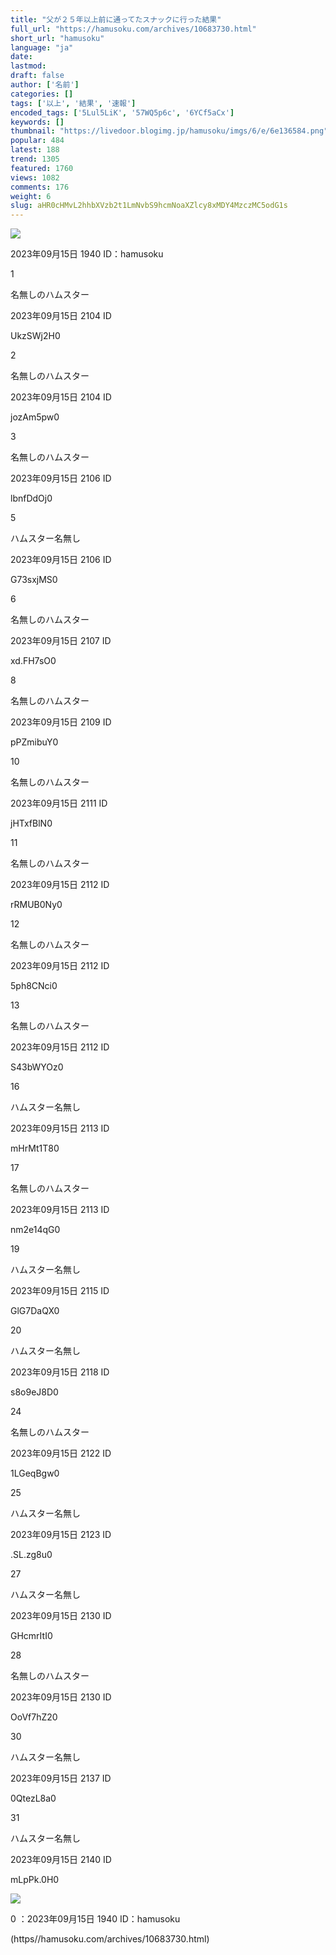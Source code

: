 ```yaml
---
title: "父が２５年以上前に通ってたスナックに行った結果"
full_url: "https://hamusoku.com/archives/10683730.html"
short_url: "hamusoku"
language: "ja"
date: 
lastmod: 
draft: false
author: ['名前']
categories: []
tags: ['以上', '結果', '速報']
encoded_tags: ['5Lul5LiK', '57WQ5p6c', '6YCf5aCx']
keywords: []
thumbnail: "https://livedoor.blogimg.jp/hamusoku/imgs/6/e/6e136584.png"
popular: 484
latest: 188
trend: 1305
featured: 1760
views: 1082
comments: 176
weight: 6
slug: aHR0cHMvL2hhbXVzb2t1LmNvbS9hcmNoaXZlcy8xMDY4MzczMC5odG1s
---
```


![](https://livedoor.blogimg.jp/hamusoku/imgs/6/e/6e136584.png)

<div><p></p> 2023年09月15日 1940 ID：hamusoku <p><p>1</p><p>名無しのハムスター</p><p>2023年09月15日 2104 ID<p>UkzSWj2H0</p></p></p><p></p> <p><p>2</p><p>名無しのハムスター</p><p>2023年09月15日 2104 ID<p>jozAm5pw0</p></p></p><p></p> <p><p>3</p><p>名無しのハムスター</p><p>2023年09月15日 2106 ID<p>lbnfDdOj0</p></p></p><p></p> <p><p>5</p><p>ハムスター名無し</p><p>2023年09月15日 2106 ID<p>G73sxjMS0</p></p></p><p></p> <p><p>6</p><p>名無しのハムスター</p><p>2023年09月15日 2107 ID<p>xd.FH7sO0</p></p></p><p></p> <p><p>8</p><p>名無しのハムスター</p><p>2023年09月15日 2109 ID<p>pPZmibuY0</p></p></p><p></p> <p><p>10</p><p>名無しのハムスター</p><p>2023年09月15日 2111 ID<p>jHTxfBlN0</p></p></p><p></p> <p><p>11</p><p>名無しのハムスター</p><p>2023年09月15日 2112 ID<p>rRMUB0Ny0</p></p></p><p></p> <p><p>12</p><p>名無しのハムスター</p><p>2023年09月15日 2112 ID<p>5ph8CNci0</p></p></p><p></p> <p><p>13</p><p>名無しのハムスター</p><p>2023年09月15日 2112 ID<p>S43bWYOz0</p></p></p><p></p> <p><p>16</p><p>ハムスター名無し</p><p>2023年09月15日 2113 ID<p>mHrMt1T80</p></p></p><p></p> <p><p>17</p><p>名無しのハムスター</p><p>2023年09月15日 2113 ID<p>nm2e14qG0</p></p></p><p></p> <p><p>19</p><p>ハムスター名無し</p><p>2023年09月15日 2115 ID<p>GlG7DaQX0</p></p></p><p></p> <p><p>20</p><p>ハムスター名無し</p><p>2023年09月15日 2118 ID<p>s8o9eJ8D0</p></p></p><p></p> <p><p>24</p><p>名無しのハムスター</p><p>2023年09月15日 2122 ID<p>1LGeqBgw0</p></p></p><p></p> <p><p>25</p><p>ハムスター名無し</p><p>2023年09月15日 2123 ID<p>.SL.zg8u0</p></p></p><p></p> <p><p>27</p><p>ハムスター名無し</p><p>2023年09月15日 2130 ID<p>GHcmrItI0</p></p></p><p></p> <p><p>28</p><p>名無しのハムスター</p><p>2023年09月15日 2130 ID<p>OoVf7hZ20</p></p></p><p></p> <p><p>30</p><p>ハムスター名無し</p><p>2023年09月15日 2137 ID<p>0QtezL8a0</p></p></p><p></p> <p><p>31</p><p>ハムスター名無し</p><p>2023年09月15日 2140 ID<p>mLpPk.0H0</p></p></p><p></p> <a href='https//www.amazon.co.jp/%E8%88%9E%E5%A6%93%E3%81%95%E3%82%93%E3%81%A1%E3%81%AE%E3%81%BE%E3%81%8B%E3%81%AA%E3%81%84%E3%81%95%E3%82%93%EF%BC%88%EF%BC%92%EF%BC%94%EF%BC%89-%E5%B0%91%E5%B9%B4%E3%82%B5%E3%83%B3%E3%83%87%E3%83%BC%E3%82%B3%E3%83%9F%E3%83%83%E3%82%AF%E3%82%B9-%E5%B0%8F%E5%B1%B1%E6%84%9B%E5%AD%90-ebook/dp/B0CGD5PCDB?m=AN1VRQENFRJN5&qid=1694415236&refinements=p_6%3AAN1VRQENFRJN5%2Cp_n_publication_date%3A2285541051&s=books&sr=1-13&linkCode=li2&tag=amaz101-22&linkId=75058f989374e850ff819df569e9ed9f&language=ja_JP&ref_=as_li_ss_il' target='_blank'><img border='0' src='//ws-fe.amazon-adsystem.com/widgets/q?_encoding=UTF8&ASIN=B0CGD5PCDB&Format=_SL360_&ID=AsinImage&MarketPlace=JP&ServiceVersion=20070822&WS=1&tag=amaz101-22&language=ja_JP'></a><img src='https//ir-jp.amazon-adsystem.com/e/ir?t=amaz101-22&language=ja_JP&l=li2&o=9&a=B0CGD5PCDB' width='1' height='1' border='0' alt=''> <p>0 ：2023年09月15日 1940 ID：hamusoku</p></div>

(https//hamusoku.com/archives/10683730.html)
